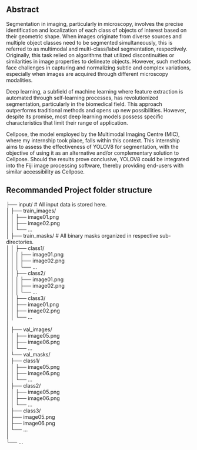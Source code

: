 ## Abstract

Segmentation in imaging, particularly in microscopy, involves the precise identification and localization of each class of objects of interest based on their geometric shape. When images originate from diverse sources and multiple object classes need to be segmented simultaneously, this is referred to as multimodal and multi-class/label segmentation, respectively. Originally, this task relied on algorithms that utilized discontinuities or similarities in image properties to delineate objects. However, such methods face challenges in capturing and normalizing subtle and complex variations, especially when images are acquired through different microscopy modalities.

Deep learning, a subfield of machine learning where feature extraction is automated through self-learning processes, has revolutionized segmentation, particularly in the biomedical field. This approach outperforms traditional methods and opens up new possibilities. However, despite its promise, most deep learning models possess specific characteristics that limit their range of application.

Cellpose, the model employed by the Multimodal Imaging Centre (MIC), where my internship took place, falls within this context. This internship aims to assess the effectiveness of YOLOV8 for segmentation, with the objective of using it as an alternative and/or complementary solution to Cellpose. Should the results prove conclusive, YOLOV8 could be integrated into the Fiji image processing software, thereby providing end-users with similar accessibility as Cellpose.

## Recommanded Project folder structure

├── input/           # All input data is stored here.  
│   ├── train_images/  
│   │   ├── image01.png  
│   │   ├── image02.png  
│   │   └── ...  
│   ├── train_masks/        # All binary masks organized in respective sub-directories.  
│   │   ├── class1/  
│   │   │   ├── image01.png  
│   │   │   ├── image02.png  
│   │   │   └── ...  
│   │   ├── class2/  
│   │   │   ├── image01.png  
│   │   │   ├── image02.png  
│   │   │   └── ...  
│   │   ├── class3/  
│   │       ├── image01.png  
│   │       ├── image02.png  
│   │       └── ...  
│  
│   ├── val_images/  
│   │   ├── image05.png  
│   │   ├── image06.png  
│   │   └── ...  
│   └── val_masks/  
│       ├── class1/  
│       │   ├── image05.png  
│       │   ├── image06.png  
│       │   └── ...  
│       ├── class2/  
│       │   ├── image05.png  
│       │   ├── image06.png  
│       │   └── ...  
│       ├── class3/  
│           ├── image05.png  
│           ├── image06.png  
│           └── ...  
│  
└── ...


